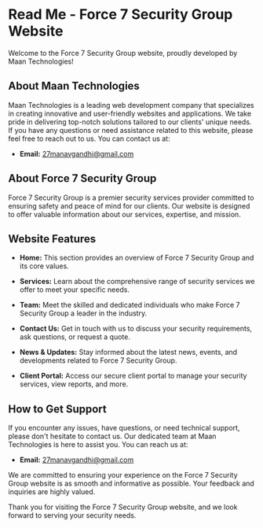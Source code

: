 # Read Me - Force 7 Security Group Website

Welcome to the Force 7 Security Group website, proudly developed by Maan Technologies!

## About Maan Technologies

Maan Technologies is a leading web development company that specializes in creating innovative and user-friendly websites and applications. We take pride in delivering top-notch solutions tailored to our clients' unique needs. If you have any questions or need assistance related to this website, please feel free to reach out to us. You can contact us at:

- **Email:** 27manavgandhi@gmail.com

## About Force 7 Security Group

Force 7 Security Group is a premier security services provider committed to ensuring safety and peace of mind for our clients. Our website is designed to offer valuable information about our services, expertise, and mission.

## Website Features

- **Home:** This section provides an overview of Force 7 Security Group and its core values.

- **Services:** Learn about the comprehensive range of security services we offer to meet your specific needs.

- **Team:** Meet the skilled and dedicated individuals who make Force 7 Security Group a leader in the industry.

- **Contact Us:** Get in touch with us to discuss your security requirements, ask questions, or request a quote.

- **News & Updates:** Stay informed about the latest news, events, and developments related to Force 7 Security Group.

- **Client Portal:** Access our secure client portal to manage your security services, view reports, and more.

## How to Get Support

If you encounter any issues, have questions, or need technical support, please don't hesitate to contact us. Our dedicated team at Maan Technologies is here to assist you. You can reach us at:

- **Email:** 27manavgandhi@gmail.com

We are committed to ensuring your experience on the Force 7 Security Group website is as smooth and informative as possible. Your feedback and inquiries are highly valued.

Thank you for visiting the Force 7 Security Group website, and we look forward to serving your security needs.